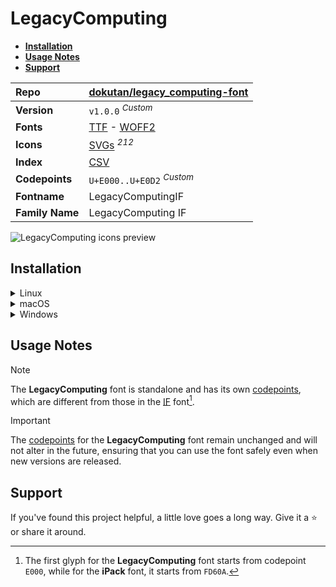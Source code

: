# LegacyComputing

- [**Installation**](#installation)
- [**Usage Notes**](#usage-notes)
- [**Support**](#support)

| Repo            | [dokutan/legacy_computing-font](https://github.com/dokutan/legacy_computing-font)                                                                                                             |
| :-------------- | :-------------------------------------------------------------------------------------------------------------------------------------------------------------------------------------------- |
| **Version**     | `v1.0.0` <sup>_Custom_</sup>                                                                                                                                                                  |
| **Fonts**       | [TTF](https://raw.githubusercontent.com/iconicFonts/if/main/fonts/TTF/LegacyComputing.ttf) - [WOFF2](https://raw.githubusercontent.com/iconicFonts/if/main/fonts/WOFF2/LegacyComputing.woff2) |
| **Icons**       | [SVGs](https://github.com/iconicFonts/if/tree/main/packs/LegacyComputing/svgs) <sup>_212_</sup>                                                                                               |
| **Index**       | [CSV](https://github.com/iconicFonts/if/blob/main/indices/LegacyComputing.csv)                                                                                                                |
| **Codepoints**  | `U+E000..U+E0D2` <sup>_Custom_</sup>                                                                                                                                                          |
| **Fontname**    | LegacyComputingIF                                                                                                                                                                             |
| **Family Name** | LegacyComputing IF                                                                                                                                                                            |

<picture>
  <source media="(prefers-color-scheme: dark)" srcset="https://raw.githubusercontent.com/iconicFonts/if/main/imgs/LegacyComputing_dark.png">
  <img alt="LegacyComputing icons preview" src="https://raw.githubusercontent.com/iconicFonts/if/main/imgs/LegacyComputing_light.png">
</picture>

## Installation

<details>

<summary>Linux</summary>

```sh
curl -o ~/.local/share/fonts/LegacyComputing.ttf https://raw.githubusercontent.com/iconicFonts/if/main/fonts/TTF/LegacyComputing.ttf
```

Refresh font cache:

```sh
fc-cache -f ~/.local/share/fonts
```

</details>

<details>

<summary>macOS</summary>

```sh
curl -o ~/Library/Fonts/LegacyComputing.ttf https://raw.githubusercontent.com/iconicFonts/if/main/fonts/TTF/LegacyComputing.ttf
```

</details>

<details>

<summary>Windows</summary>

```sh
curl -o C:\Windows\Fonts\LegacyComputing.ttf https://raw.githubusercontent.com/iconicFonts/if/main/fonts/TTF/LegacyComputing.ttf
```

</details>

## Usage Notes

> [!NOTE]
> The **LegacyComputing** font is standalone and has its own [codepoints](https://github.com/iconicFonts/if/blob/main/indices/LegacyComputing.csv), which are different from those in the [IF](https://github.com/iconicFonts/if/blob/main/indices/if.csv) font[^1].

> [!IMPORTANT]  
> The [codepoints](https://github.com/iconicFonts/if/blob/main/indices/LegacyComputing.csv) for the **LegacyComputing** font remain unchanged and will not alter in the future, ensuring that you can use the font safely even when new versions are released.

## Support

If you've found this project helpful, a little love goes a long way. Give it a :star: or share it around.

[^1]: The first glyph for the **LegacyComputing** font starts from codepoint `E000`, while for the **iPack** font, it starts from `FD60A`.
